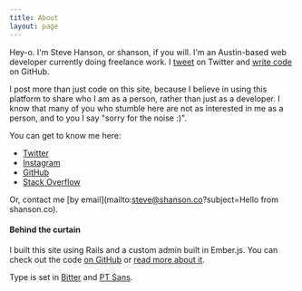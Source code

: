 ```yaml
---
title: About
layout: page
---
```


Hey-o. I'm Steve Hanson, or shanson, if you will. I'm an Austin-based web developer currently doing freelance work. I [tweet](http://twitter.com/stephenhanson) on Twitter and [write code](http://github.com/stevehanson) on GitHub.

I post more than just code on this site, because I believe in using this platform to share who I am as a person, rather than just as a developer. I know that many of you who stumble here are not as interested in me as a person, and to you I say "sorry for the noise :)".

You can get to know me here:

* [Twitter](http://twitter.com/stephenhanson)
* [Instagram](http://instagram.com/steve_hanson)
* [GitHub](http://github.com/stevehanson)
* [Stack Overflow](http://stackoverflow.com/users/680847/steve-hanson)

Or, contact me [by email](mailto:steve@shanson.co?subject=Hello from shanson.co).

#### Behind the curtain

I built this site using Rails and a custom admin built in Ember.js. You can check out the code [on GitHub](https://github.com/stevehanson/shanson-co) or [read more about it](/building-this-site).

Type is set in [Bitter](http://www.huertatipografica.com/fonts/bitter-ht) and [PT Sans](http://www.paratype.com/public/).